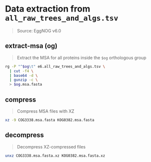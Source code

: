 # Data extraction from `all_raw_trees_and_algs.tsv`
> Source: EggNOG v6.0

## extract-msa (og)
> Extract the MSA for all proteins inside the `$og` orthologous group
```bash
rg -P "^$og\t" e6.all_raw_trees_and_algs.tsv \
  | cut -f4 \
  | base64 -d \
  | gunzip -c \
  > $og.msa.fasta
```

## compress
> Compress MSA files with XZ
```sh
xz -9 COG3338.msa.fasta KOG0382.msa.fasta
```

## decompress
> Decompress XZ-compressed files
```sh
unxz COG3338.msa.fasta.xz KOG0382.msa.fasta.xz
```
